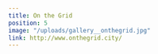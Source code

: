 ```yaml
---
title: On the Grid
position: 5
image: "/uploads/gallery__onthegrid.jpg"
link: http://www.onthegrid.city/
---
```


